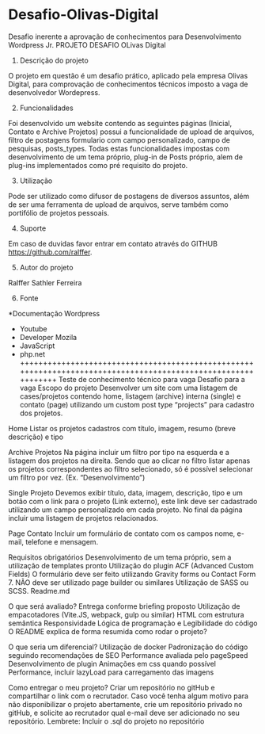 # Desafio-Olivas-Digital
Desafio inerente a aprovação de conhecimentos para Desenvolvimento Wordpress Jr.
PROJETO DESAFIO OLivas Digital

1. Descrição do projeto 

O projeto em questão é um desafio prático, aplicado pela empresa Olivas Digital, para comprovação de conhecimentos técnicos imposto a vaga
de desenvolvedor Wordepress.

2. Funcionalidades

Foi desenvolvido um website contendo as seguintes páginas (Inicial, Contato e Archive Projetos) possui a funcionalidade de upload de arquivos, filtro de postagens
formulario com campo personalizado, campo de pesquisas, posts_types. Todas estas funcionalidades impostas com desenvolvimento de um tema próprio, plug-in de Posts 
próprio, alem de plug-ins implementados como pré requisito do projeto.

3. Utilização

Pode ser utilizado como difusor de postagens de diversos assuntos, além de ser uma ferramenta de upload de arquivos, serve também como portifólio de projetos pessoais.

4. Suporte

Em caso de duvidas favor entrar em contato através do GITHUB https://github.com/ralffer.

5. Autor do projeto

Ralffer Sathler Ferreira

6. Fonte

*Documentação Wordpress
* Youtube
* Developer Mozila 
* JavaScript
* php.net
++++++++++++++++++++++++++++++++++++++++++++++++++++++++++++++++++++++++++++++++++++++++++++++++++++++++++++++
Teste de conhecimento técnico para vaga
Desafio para a vaga
Escopo do projeto
Desenvolver um site com uma listagem de cases/projetos contendo home, listagem (archive) interna (single) e contato (page)  utilizando um custom post type  “projects” para cadastro dos projetos.

Home
Listar os projetos cadastros com título, imagem, resumo (breve descrição) e tipo


Archive Projetos 
Na página incluir um filtro por tipo na esquerda e a listagem dos projetos na direita. Sendo que ao clicar no filtro listar apenas os projetos correspondentes ao filtro selecionado, só é possível selecionar um filtro por vez. (Ex. “Desenvolvimento”)


Single Projeto
Devemos exibir título, data, imagem, descrição, tipo e um botão com o link para o projeto (Link externo), este link deve ser cadastrado utilizando um campo personalizado em cada projeto.
No final da página incluir uma listagem de projetos relacionados.


Page Contato
Incluir um formulário de contato com os campos nome, e-mail, telefone e mensagem.

Requisitos obrigatórios
Desenvolvimento de um tema próprio, sem a utilização de templates pronto
Utilização do plugin ACF (Advanced Custom Fields)
O formulário deve ser feito utilizando Gravity forms ou Contact Form 7. 
NÃO deve ser utilizado page builder ou similares
Utilização de SASS ou SCSS.
Readme.md 

O que será avaliado?
Entrega conforme briefing proposto
Utilização de empacotadores (Vite.JS, webpack, gulp ou similar)
HTML com estrutura semântica
Responsividade
Lógica de programação e Legibilidade do código
O README explica de forma resumida como rodar o projeto?

O que seria um diferencial?
Utilização de docker
Padronização do código seguindo recomendações de SEO
Performance avaliada pelo pageSpeed
Desenvolvimento de plugin
Animações em css quando possível
Performance, incluir lazyLoad para carregamento das imagens

Como entregar o meu projeto?
Criar um repositório no gitHub e compartilhar o link com o recrutador.
Caso você tenha algum motivo para não disponibilizar o projeto abertamente, crie um repositório privado no gitHub, e solicite ao recrutador qual e-mail deve ser adicionado no seu repositório.
Lembrete: Incluir o .sql do projeto no repositório


